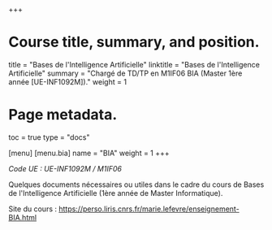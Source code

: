 +++
# Course title, summary, and position.
title = "Bases de l'Intelligence Artificielle"
linktitle = "Bases de l'Intelligence Artificielle"
summary = "Chargé de TD/TP en M1IF06 BIA (Master 1ère année [UE-INF1092M])."
weight = 1

# Page metadata.
toc = true
type = "docs"

[menu]
  [menu.bia]
    name = "BIA"
    weight = 1
+++

*Code UE : UE-INF1092M / M1IF06*

Quelques documents nécessaires ou utiles dans le cadre du cours de Bases de l'Intelligence Artificielle 
(1ère année de Master Informatique).

Site du cours : https://perso.liris.cnrs.fr/marie.lefevre/enseignement-BIA.html
